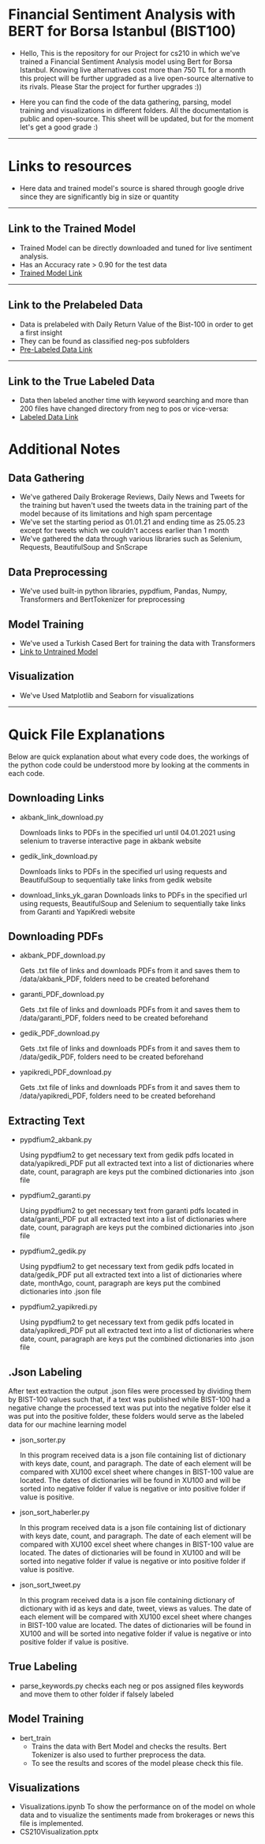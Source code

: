 # Financial Sentiment Analysis with BERT for Borsa Istanbul (BIST100)

- Hello, This is the repository for our Project for cs210 in which we've trained a Financial Sentiment Analysis model using Bert for Borsa Istanbul. Knowing live alternatives cost more than 750 TL for a month this project will be further upgraded as a live open-source alternative to its rivals. Please Star the project for further upgrades :))   

- Here you can find the code of the data gathering, parsing, model training and visualizations in different folders.
All the documentation is public and open-source.
This sheet will be updated, but for the moment
let's get a good grade :)

-----------------------------------------------

# Links to resources
- Here data and trained model's source is shared through google drive since they are significantly big in size or quantity
------------------------------------------------------------ 
## Link to the Trained Model
- Trained Model can be directly downloaded and tuned for live sentiment analysis.
- Has an Accuracy rate > 0.90 for the test data 
- [Trained Model Link](https://drive.google.com/drive/folders/1-IT94ui7OPX9R1AMk7QOx2KgBRQ11Xmd?usp=sharing)  
------------------------------------------------------------
## Link to the Prelabeled Data
- Data is prelabeled with Daily Return Value of the Bist-100 in order to get a first insight
- They can be found as classified neg-pos subfolders
- [Pre-Labeled Data Link](https://drive.google.com/drive/folders/1NYB9wBx8yt31drdczAB_ll5s31I1dcN4?usp=sharing)  
-------------------------------------------------------------
## Link to the True Labeled Data 
- Data then labeled another time with keyword searching and more than 200 files have changed directory from neg to pos or vice-versa: 
- [Labeled Data Link](https://drive.google.com/drive/folders/1sn4JtCZ44wH2FO60Opm3FKXQwYLMtwGY?usp=sharing)

# Additional Notes

## Data Gathering
- We've gathered Daily Brokerage Reviews, Daily News and Tweets for the training but haven't used the tweets data in the training part of the model because of its limitations and high spam percentage
- We've set the starting period as 01.01.21 and ending time as 25.05.23 except for tweets which we couldn't access earlier than 1 month
- We've gathered the data through various libraries such as Selenium, Requests, BeautifulSoup and SnScrape  
## Data Preprocessing
- We've used built-in python libraries, pypdfium, Pandas, Numpy, Transformers and BertTokenizer for preprocessing
## Model Training 
- We've used a Turkish Cased Bert for training the data with Transformers
- [Link to Untrained Model](https://huggingface.co/dbmdz/bert-base-turkish-cased)
## Visualization
- We've Used Matplotlib and Seaborn for visualizations
 
-----------------------------------------------

# Quick File Explanations
Below are quick explanation about what every code does, 
the workings of the python code could be understood more by looking at the comments in each code.

## Downloading Links

- akbank_link_download.py

  Downloads links to PDFs in the specified url until 04.01.2021 using selenium to traverse interactive page in akbank website

- gedik_link_download.py

  Downloads links to PDFs in the specified url using requests and BeautifulSoup to sequentially take links from gedik website
  
- download_links_yk_garan
  Downloads links to PDFs in the specified url using requests, BeautifulSoup and Selenium to sequentially take links from Garanti and YapıKredi website

## Downloading PDFs

- akbank_PDF_download.py

  Gets .txt file of links and downloads PDFs from it and saves them to /data/akbank_PDF, folders need to be created beforehand

- garanti_PDF_download.py

  Gets .txt file of links and downloads PDFs from it and saves them to /data/garanti_PDF, folders need to be created beforehand


- gedik_PDF_download.py

  Gets .txt file of links and downloads PDFs from it and saves them to /data/gedik_PDF, folders need to be created beforehand


- yapikredi_PDF_download.py

  Gets .txt file of links and downloads PDFs from it and saves them to /data/yapikredi_PDF, folders need to be created beforehand

## Extracting Text

- pypdfium2_akbank.py

  Using pypdfium2 to get necessary text from gedik pdfs located in data/yapikredi_PDF
  put all extracted text into a list of dictionaries where date, count, paragraph are keys
  put the combined dictionaries into .json file


- pypdfium2_garanti.py

  Using pypdfium2 to get necessary text from garanti pdfs located in data/garanti_PDF
  put all extracted text into a list of dictionaries where date, count, paragraph are keys
  put the combined dictionaries into .json file


- pypdfium2_gedik.py

  Using pypdfium2 to get necessary text from gedik pdfs located in data/gedik_PDF
  put all extracted text into a list of dictionaries where date, monthAgo, count, paragraph are keys
  put the combined dictionaries into .json file


- pypdfium2_yapikredi.py

  Using pypdfium2 to get necessary text from gedik pdfs located in data/yapikredi_PDF
  put all extracted text into a list of dictionaries where date, count, paragraph are keys
  put the combined dictionaries into .json file

## .Json Labeling

After text extraction the output .json files were processed by dividing them by BIST-100 values such that,
if a text was published while BIST-100 had a negative change the processed text was put into the negative folder
else it was put into the positive folder, these folders would serve as the labeled data for our machine learning model

- json_sorter.py

  In this program received data is a json file containing list of dictionary with keys date, count, and paragraph.
  The date of each element will be compared with XU100 excel sheet where changes in BIST-100 value are located.
  The dates of dictionaries will be found in XU100 and will be sorted into negative folder if value is negative 
  or into positive folder if value is positive.


- json_sort_haberler.py

  In this program received data is a json file containing list of dictionary with keys date, count, and paragraph.
  The date of each element will be compared with XU100 excel sheet where changes in BIST-100 value are located.
  The dates of dictionaries will be found in XU100 and will be sorted into negative folder if value is negative 
  or into positive folder if value is positive.


- json_sort_tweet.py

  In this program received data is a json file containing dictionary of dictionary with id as keys and 
  date, tweet, views as values. The date of each element will be compared with XU100 excel sheet where 
  changes in BIST-100 value are located. The dates of dictionaries will be found in XU100 and will be 
  sorted into negative folder if value is negative or into positive folder if value is positive.
## True Labeling

- parse_keywords.py
  checks each neg or pos assigned files keywords and move them to other folder if falsely labeled
  
## Model Training

- bert_train
  + Trains the data with Bert Model and checks the results. Bert Tokenizer is also used to further preprocess the data.
  + To see the results and scores of the model please check this file.
  
## Visualizations 

- Visualizations.ipynb
  To show the performance on of the model on whole data and to visualize the sentiments made from brokerages or news this file is implemented.
- CS210Visualization.pptx 
  
